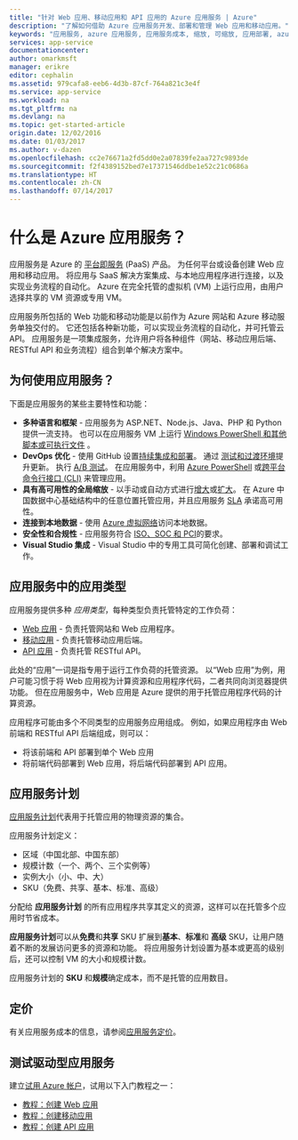 ```yaml
---
title: "针对 Web 应用、移动应用和 API 应用的 Azure 应用服务 | Azure"
description: "了解如何借助 Azure 应用服务开发、部署和管理 Web 应用和移动应用。"
keywords: "应用服务, azure 应用服务, 应用服务成本, 缩放, 可缩放, 应用部署, azure 应用部署, paas, 平台即服务, 网站, web, azure 移动"
services: app-service
documentationcenter: 
author: omarkmsft
manager: erikre
editor: cephalin
ms.assetid: 979cafa8-eeb6-4d3b-87cf-764a821c3e4f
ms.service: app-service
ms.workload: na
ms.tgt_pltfrm: na
ms.devlang: na
ms.topic: get-started-article
origin.date: 12/02/2016
ms.date: 01/03/2017
ms.author: v-dazen
ms.openlocfilehash: cc2e76671a2fd5dd0e2a07839fe2aa727c9893de
ms.sourcegitcommit: f2f4389152bed7e17371546ddbe1e52c21c0686a
ms.translationtype: HT
ms.contentlocale: zh-CN
ms.lasthandoff: 07/14/2017
---
```

# <a name="what-is-azure-app-service"></a>什么是 Azure 应用服务？
应用服务是 Azure 的 [平台即服务](https://en.wikipedia.org/wiki/Platform_as_a_service) (PaaS) 产品。 为任何平台或设备创建 Web 应用和移动应用。 将应用与 SaaS 解决方案集成、与本地应用程序进行连接，以及实现业务流程的自动化。 Azure 在完全托管的虚拟机 (VM) 上运行应用，由用户选择共享的 VM 资源或专用 VM。

应用服务所包括的 Web 功能和移动功能是以前作为 Azure 网站和 Azure 移动服务单独交付的。 它还包括各种新功能，可以实现业务流程的自动化，并可托管云 API。 应用服务是一项集成服务，允许用户将各种组件（网站、移动应用后端、RESTful API 和业务流程）组合到单个解决方案中。

## <a name="why-use-app-service"></a>为何使用应用服务？
下面是应用服务的某些主要特性和功能：

* **多种语言和框架** - 应用服务为 ASP.NET、Node.js、Java、PHP 和 Python 提供一流支持。 也可以在应用服务 VM 上运行 [Windows PowerShell 和其他脚本或可执行文件](../app-service-web/web-sites-create-web-jobs.md) 。
* **DevOps 优化** - 使用 GitHub 设置[持续集成和部署](../app-service-web/app-service-continuous-deployment.md)。 通过 [测试和过渡环境](../app-service-web/web-sites-staged-publishing.md)提升更新。 执行 [A/B 测试](../app-service-web/app-service-web-test-in-production-get-start.md)。 在应用服务中，利用 [Azure PowerShell](https://docs.microsoft.com/powershell/azureps-cmdlets-docs) 或[跨平台命令行接口 (CLI)](../cli-install-nodejs.md) 来管理应用。
* **具有高可用性的全局缩放** - 以手动或自动方式进行[增大](../app-service-web/web-sites-scale.md)或[扩大](../monitoring-and-diagnostics/insights-how-to-scale.md)。 在 Azure 中国数据中心基础结构中的任意位置托管应用，并且应用服务 [SLA](https://www.azure.cn/support/sla/app-service/) 承诺高可用性。
* **连接到本地数据** - 使用 [Azure 虚拟网络](../app-service-web/web-sites-integrate-with-vnet.md)访问本地数据。
* **安全性和合规性** - 应用服务符合 [ISO、SOC 和 PCI](https://www.trustcenter.cn/)的要求。
* **Visual Studio 集成** - Visual Studio 中的专用工具可简化创建、部署和调试工作。

## <a name="app-types-in-app-service"></a>应用服务中的应用类型
应用服务提供多种 *应用类型*，每种类型负责托管特定的工作负荷：

* [Web 应用](../app-service-web/app-service-web-overview.md) - 负责托管网站和 Web 应用程序。
* [移动应用](../app-service-mobile/app-service-mobile-value-prop.md) - 负责托管移动应用后端。
* [API 应用](../app-service-api/app-service-api-apps-why-best-platform.md) - 负责托管 RESTful API。

此处的“应用”一词是指专用于运行工作负荷的托管资源。 以“Web 应用”为例，用户可能习惯于将 Web 应用视为计算资源和应用程序代码，二者共同向浏览器提供功能。 但在应用服务中，Web 应用是 Azure 提供的用于托管应用程序代码的计算资源。 

应用程序可能由多个不同类型的应用服务应用组成。 例如，如果应用程序由 Web 前端和 RESTful API 后端组成，则可以：

- 将该前端和 API 部署到单个 Web 应用  
- 将前端代码部署到 Web 应用，将后端代码部署到 API 应用。 

## <a name="app-service-plans"></a>应用服务计划
[应用服务计划](azure-web-sites-web-hosting-plans-in-depth-overview.md)代表用于托管应用的物理资源的集合。

应用服务计划定义：

- 区域（中国北部、中国东部）
- 规模计数（一个、两个、三个实例等）
- 实例大小（小、中、大）
- SKU（免费、共享、基本、标准、高级）

分配给 **应用服务计划** 的所有应用程序共享其定义的资源，这样可以在托管多个应用时节省成本。

**应用服务计划**可以从**免费**和**共享** SKU 扩展到**基本**、**标准**和 **高级** SKU，让用户随着不断的发展访问更多的资源和功能。 将应用服务计划设置为基本或更高的级别后，还可以控制 VM 的大小和规模计数。

应用服务计划的 **SKU** 和**规模**确定成本，而不是托管的应用数目。 

## <a name="pricing"></a>定价
有关应用服务成本的信息，请参阅[应用服务定价](https://www.azure.cn/pricing/details/app-service/)。

## <a name="test-drive-app-service"></a>测试驱动型应用服务

建立[试用 Azure 帐户](https://www.azure.cn/pricing/1rmb-trial/)，试用以下入门教程之一：

* [教程：创建 Web 应用](../app-service-web/app-service-web-get-started.md)
* [教程：创建移动应用](../app-service-mobile/app-service-mobile-android-get-started.md)
* [教程：创建 API 应用](../app-service-api/app-service-api-dotnet-get-started.md)
